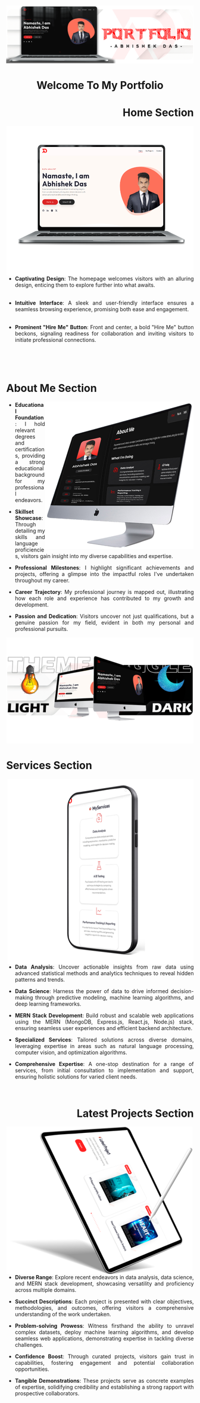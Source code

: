[![](https://raw.githubusercontent.com/theAbhishekDas/PORTFOLIO-ABHISHEK/main/Untitled-1.png)](https://www.adamalston.com/)

<h1 align="center"> Welcome To My Portfolio </h1>
<div align="justify">
  <h1 align="right"> Home Section </h1>
    <img width="550" height="400" align='left' src="https://github.com/theAbhishekDas/PORTFOLIO-ABHISHEK/blob/main/2.png?raw=true" >
  
- **Captivating Design**: The homepage welcomes visitors with an alluring design, enticing them to explore further into what awaits.
    <br />
    <br />
  
- **Intuitive Interface**: A sleek and user-friendly interface ensures a seamless browsing experience, promising both ease and engagement.
    <br />
    <br />
  
- **Prominent "Hire Me" Button**: Front and center, a bold "Hire Me" button beckons, signaling readiness for collaboration and inviting visitors to initiate professional connections.
<br />
<br />
<br />
 <h1 align="left"> About Me Section </h1>
    <img width="400" height="395" align='right' src="https://github.com/theAbhishekDas/PORTFOLIO-ABHISHEK/blob/main/Untitled-2.png?raw=true" >
    
- **Educational Foundation** : I hold relevant degrees and certifications, providing a strong educational background for my professional endeavors.

- **Skillset Showcase**: Through detailing my skills and language proficiencies, visitors gain insight into my diverse capabilities and expertise.

- **Professional Milestones**: I highlight significant achievements and projects, offering a glimpse into the impactful roles I've undertaken throughout my career.

- **Career Trajectory**: My professional journey is mapped out, illustrating how each role and experience has contributed to my growth and development.

- **Passion and Dedication**: Visitors uncover not just qualifications, but a genuine passion for my field, evident in both my personal and professional pursuits. 
  
[![](https://raw.githubusercontent.com/theAbhishekDas/PORTFOLIO-ABHISHEK/main/Untitled-4.png)](https://www.adamalston.com/)
 <h1 align="left"> Services Section </h1>
    <img width="500" height="495" align='right' src="https://github.com/theAbhishekDas/PORTFOLIO-ABHISHEK/blob/main/—Pngtree—black frame mobile phone left_5729539.png?raw=true" >
    
- **Data Analysis**: Uncover actionable insights from raw data using advanced statistical methods and analytics techniques to reveal hidden patterns and trends.

- **Data Science**: Harness the power of data to drive informed decision-making through predictive modeling, machine learning algorithms, and deep learning frameworks.

- **MERN Stack Development**: Build robust and scalable web applications using the MERN (MongoDB, Express.js, React.js, Node.js) stack, ensuring seamless user experiences and efficient backend architecture.

- **Specialized Services**: Tailored solutions across diverse domains, leveraging expertise in areas such as natural language processing, computer vision, and optimization algorithms.

- **Comprehensive Expertise**: A one-stop destination for a range of services, from initial consultation to implementation and support, ensuring holistic solutions for varied client needs.
   <br />
   <br />
   <br />
 <h1 align="right"> Latest Projects Section </h1>
    <img width="500" height="395" align='left' src="https://github.com/theAbhishekDas/PORTFOLIO-ABHISHEK/blob/main/4265000_91375.png?raw=true" >

- **Diverse Range**: Explore recent endeavors in data analysis, data science, and MERN stack development, showcasing versatility and proficiency across multiple domains.

- **Succinct Descriptions**: Each project is presented with clear objectives, methodologies, and outcomes, offering visitors a comprehensive understanding of the work undertaken.
  
- **Problem-solving Prowess**: Witness firsthand the ability to unravel complex datasets, deploy machine learning algorithms, and develop seamless web applications, demonstrating expertise in tackling diverse challenges.

- **Confidence Boost**: Through curated projects, visitors gain trust in capabilities, fostering engagement and potential collaboration opportunities.

- **Tangible Demonstrations**: These projects serve as concrete examples of expertise, solidifying credibility and establishing a strong rapport with prospective collaborators.

    
